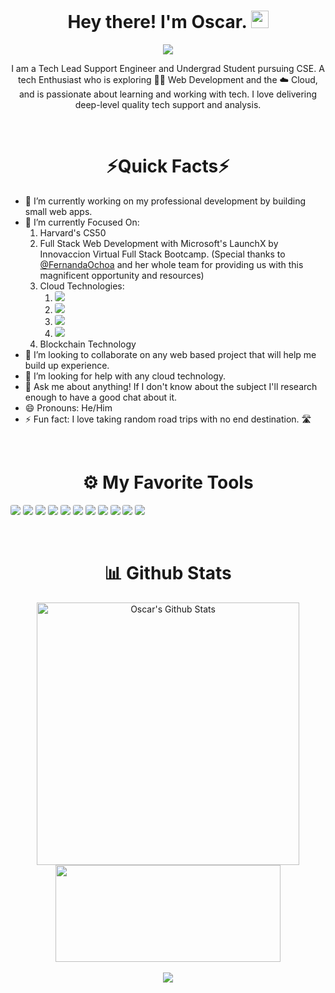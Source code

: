 <h1 align='center'>
  Hey there! I'm Oscar. <img src="https://media.giphy.com/media/hvRJCLFzcasrR4ia7z/giphy.gif" width="28">
</h1>

<!-- Typing SVG by DenverCoder1 - https://github.com/DenverCoder1/readme-typing-svg -->
<p align="center">
  <a href="https://github.com/DenverCoder1/readme-typing-svg"><img src="https://readme-typing-svg.herokuapp.com?font=Fira+code&color=%2336BCF7&size=22&center=true&vCenter=true&width=550&height=45&lines=Current+Technical+Support+Engineer;Future+Web+Developer+and+Cloud+Engineer;Always+looking+to+learning+new+things!"></a>
</p>

<!--About Me -->
<p align='center'>
  I am a Tech Lead Support Engineer and Undergrad Student pursuing CSE. A tech Enthusiast who is exploring 👨‍💻 Web Development and the ☁️ Cloud, and is passionate about learning and working with tech. I love delivering deep-level quality tech support and analysis.
</p>

<br/>
<h1 align='center'>
  ⚡Quick Facts⚡
</h1>

- 🔭 I’m currently working on my professional development by building small web apps.
- 🌱 I’m currently Focused On:
  1. Harvard's CS50
  2. Full Stack Web Development with Microsoft's LaunchX by Innovaccion Virtual Full Stack Bootcamp. (Special thanks to [@FernandaOchoa][FernandaOchoa] and her whole team for providing us with this magnificent opportunity and resources)
  3. Cloud Technologies:
     1. <img src='https://img.shields.io/badge/Oracle-F80000?style=for-the-badge&logo=oracle&logoColor=black&' style='border-radius:3px'/>
     2. <img src='https://img.shields.io/badge/Google_Cloud-4285F4?style=for-the-badge&logo=google-cloud&logoColor=white' style='border-radius:3px'/>
     3. <img src='https://img.shields.io/badge/Amazon_AWS-FF9900?style=for-the-badge&logo=amazonaws&logoColor=white' style='border-radius:3px'/>
     4. <img src='https://img.shields.io/badge/Microsoft_Azure-0089D6?style=for-the-badge&logo=microsoft-azure&logoColor=white' style='border-radius:3px'/>
  4. Blockchain Technology 
- 👯 I’m looking to collaborate on any web based project that will help me build up experience.
- 🤔 I’m looking for help with any cloud technology.
- 💬 Ask me about anything! If I don't know about the subject I'll research enough to have a good chat about it.
- 😄 Pronouns: He/Him
- ⚡ Fun fact: I love taking random road trips with no end destination. 🛣️

<br/>
<!-- My Tools -->
<h1 align='center'>
  ⚙️ My Favorite Tools
</h1>
<p>
  <img src='https://img.shields.io/badge/HTML5-E34F26?style=for-the-badge&logo=html5&logoColor=white' style='border-radius:3px'/>
  <img src='https://img.shields.io/badge/CSS3-1572B6?style=for-the-badge&logo=css3&logoColor=white' style='border-radius:3px'/>
  <img src='https://img.shields.io/badge/JavaScript-323330?style=for-the-badge&logo=javascript&logoColor=F7DF1E' style='border-radius:3px'/>
  <img src='https://img.shields.io/badge/Ubuntu-E95420?style=for-the-badge&logo=ubuntu&logoColor=white' style='border-radius:3px'/>
  <img src='https://img.shields.io/badge/React-20232A?style=for-the-badge&logo=react&logoColor=61DAFB' style='border-radius:3px'/>
  <img src='https://img.shields.io/badge/Node.js-339933?style=for-the-badge&logo=nodedotjs&logoColor=white' style='border-radius:3px'/>
  <img src='https://img.shields.io/badge/MySQL-005C84?style=for-the-badge&logo=mysql&logoColor=white' style='border-radius:3px'/>
  <img src='https://img.shields.io/badge/MongoDB-4EA94B?style=for-the-badge&logo=mongodb&logoColor=white' style='border-radius:3px'/>
  <img src='https://img.shields.io/badge/Notion-000000?style=for-the-badge&logo=notion&logoColor=white' style='border-radius:3px'/>
  <img src='https://img.shields.io/badge/Visual_Studio_Code-0078D4?style=for-the-badge&logo=visual%20studio%20code&logoColor=white' style='border-radius:3px'/>
  <img src='https://img.shields.io/badge/GitHub-100000?style=for-the-badge&logo=github&logoColor=white' style='border-radius:3px'/>
 </p>

<br/>
<!-- My Stats -->
<h1 align='center'>
  📊 Github Stats
</h1>
<p align="center">
  <img width="420" align="center" src="https://github-readme-stats.vercel.app/api?username=OscarDavidMendoza&show_icons=true&line_height=21&theme=react" alt="Oscar's Github Stats" />
  <img width="360" height="155" align="center" 
     src="https://github-readme-stats.vercel.app/api/top-langs/?username=OscarDavidMendoza&langs_count=6&hide=handlebars,jupyter notebook,css&theme=react&line_height=35&layout=compact" />
     <br/>
     <br/>
     <img src="https://github-readme-streak-stats.herokuapp.com/?user=OscarDavidMendoza"/>
     <br/>
     <!-- https://github.com/ashutosh00710/github-readme-activity-graph -->
<!-- 
<a href="https://github.com/OscarDavidMendoza/github-readme-activity-graph"><img alt="OscarDavidMendoza's Activity Graph" src="https://activity-graph.herokuapp.com/graph/?username=OscarDavidMendoza&bg_color=1F222E&theme=github&hide_border=true" /></a>
-->
</p>




[FernandaOchoa]: https://github.com/FernandaOchoa

